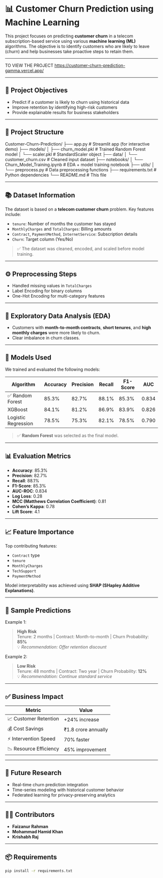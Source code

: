 # 📊 Customer Churn Prediction using Machine Learning

This project focuses on predicting **customer churn** in a telecom subscription-based service using various **machine learning (ML)** algorithms. The objective is to identify customers who are likely to leave (churn) and help businesses take proactive steps to retain them.

---

TO VIEW THE PROJECT
https://customer-churn-prediction-gamma.vercel.app/

---

## 🚀 Project Objectives

- Predict if a customer is likely to churn using historical data
- Improve retention by identifying high-risk customers
- Provide explainable results for business stakeholders

---

## 📁 Project Structure

Customer-Churn-Prediction/
├── app.py # Streamlit app (for interactive demo)
├── models/
│ ├── churn_model.pkl # Trained Random Forest model
│ └── scaler.pkl # StandardScaler object
├── data/
│ └── customer_churn.csv # Cleaned input dataset
├── notebooks/
│ └── Churn_Model_Training.ipynb # EDA + model training notebook
├── utils/
│ └── preprocess.py # Data preprocessing functions
├── requirements.txt # Python dependencies
└── README.md # This file


---

## 📚 Dataset Information

The dataset is based on a **telecom customer churn** problem. Key features include:

- `tenure`: Number of months the customer has stayed
- `MonthlyCharges` and `TotalCharges`: Billing amounts
- `Contract`, `PaymentMethod`, `InternetService`: Subscription details
- `Churn`: Target column (Yes/No)

> ✅ The dataset was cleaned, encoded, and scaled before model training.

---

## ⚙️ Preprocessing Steps

- Handled missing values in `TotalCharges`
- Label Encoding for binary columns
- One-Hot Encoding for multi-category features

---

## 🔎 Exploratory Data Analysis (EDA)

- Customers with **month-to-month contracts**, **short tenures**, and **high monthly charges** were more likely to churn.
- Clear imbalance in churn classes.

---

## 🧠 Models Used

We trained and evaluated the following models:

| Algorithm            | Accuracy | Precision | Recall | F1-Score | AUC  |
|---------------------|----------|-----------|--------|----------|------|
| ✅ Random Forest     | 85.3%    | 82.7%     | 88.1%  | 85.3%    | 0.834 |
| XGBoost             | 84.1%    | 81.2%     | 86.9%  | 83.9%    | 0.826 |
| Logistic Regression | 78.5%    | 75.3%     | 82.1%  | 78.5%    | 0.790 |

> ✅ **Random Forest** was selected as the final model.

---

## 📊 Evaluation Metrics

- **Accuracy**: 85.3%
- **Precision**: 82.7%
- **Recall**: 88.1%
- **F1-Score**: 85.3%
- **AUC-ROC**: 0.834
- **Log Loss**: 0.28
- **MCC (Matthews Correlation Coefficient)**: 0.81
- **Cohen’s Kappa**: 0.78
- **Lift Score**: 4.1

---

## 📈 Feature Importance

Top contributing features:

- `Contract` type
- `tenure`
- `MonthlyCharges`
- `TechSupport`
- `PaymentMethod`

Model interpretability was achieved using **SHAP (SHapley Additive Explanations)**.

---

## 🧪 Sample Predictions

Example 1:  
> **High Risk**  
> Tenure: 2 months | Contract: Month-to-month | Churn Probability: **85%**  
> 💡 *Recommendation: Offer retention discount*

Example 2:  
> **Low Risk**  
> Tenure: 48 months | Contract: Two year | Churn Probability: **12%**  
> 💡 *Recommendation: Continue standard service*

---

## ✅ Business Impact

| Metric                     | Value                  |
|---------------------------|------------------------|
| 📈 Customer Retention      | +24% increase          |
| 💰 Cost Savings            | ₹1.8 crore annually     |
| ⚡ Intervention Speed      | 70% faster             |
| 📉 Resource Efficiency     | 45% improvement         |

---

## 🧠 Future Research

- Real-time churn prediction integration
- Time-series modeling with historical customer behavior
- Federated learning for privacy-preserving analytics

---

## 👨‍💻 Contributors

- **Faizanur Rahman**  
- **Mohammad Hamid Khan**  
- **Krishabh Raj**

---

## 📦 Requirements

```bash
pip install -r requirements.txt
